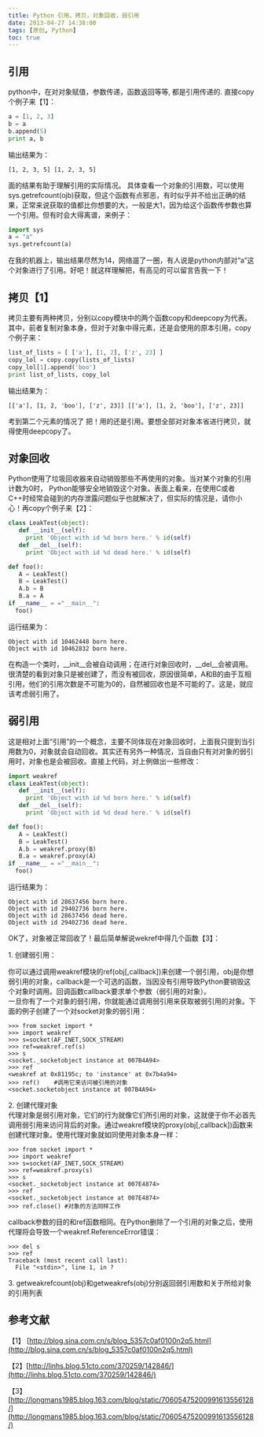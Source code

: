 ```yaml
---
title: Python 引用，拷贝，对象回收，弱引用
date: 2013-04-27 14:38:00
tags: [原创, Python]
toc: true
---
```


## 引用

python中，在对对象赋值，参数传递，函数返回等等, 都是引用传递的. 直接copy个例子来【1】：

``` python
a = [1, 2, 3]
b = a
b.append(5)
print a, b
```

输出结果为：

```
[1, 2, 3, 5] [1, 2, 3, 5]
```

面的结果有助于理解引用的实际情况。 具体查看一个对象的引用数，可以使用sys.getrefcount(ojb)获取，但这个函数有点邪恶，有时似乎并不给出正确的结果，正常来说获取的值都比你想要的大，一般是大1，因为给这个函数传参数也算一个引用。但有时会大得离谱，来例子：

``` python
import sys
a = "a"
sys.getrefcount(a)
```

在我的机器上，输出结果尽然为14，网络遛了一圈，有人说是python内部对“a”这个对象进行了引用。好吧！就这样理解把，有高见的可以留言告我一下！

<!-- more -->

## 拷贝【1】

拷贝主要有两种拷贝，分别以copy模块中的两个函数copy和deepcopy为代表。其中，前者复制对象本身，但对于对象中得元素，还是会使用的原本引用，copy个例子来：

``` python
list_of_lists = [ ['a'], [1, 2], ['z', 23] ]
copy_lol = copy.copy(lists_of_lists)
copy_lol[1].append('boo')
print list_of_lists, copy_lol
```

输出结果为：

```
[['a'], [1, 2, 'boo'], ['z', 23]] [['a'], [1, 2, 'boo'], ['z', 23]]
```

考到第二个元素的情况了 把！用的还是引用。要想全部对对象本省进行拷贝，就得使用deepcopy了。

## 对象回收

Python使用了垃圾回收器来自动销毁那些不再使用的对象。当对某个对象的引用计数为0时， Python能够安全地销毁这个对象。表面上看来，在使用C或者C++时经常会碰到的内存泄露问题似乎也就解决了，但实际的情况是，请你小心！再copy个例子来【2】：

``` python
class LeakTest(object):
   def __init__(self):
     print 'Object with id %d born here.' % id(self)
   def __del__(self):
     print 'Object with id %d dead here.' % id(self)

def foo():
   A = LeakTest()
   B = LeakTest()
   A.b = B
   B.a = A
if __name__ = ="__main__": 
  foo()
```

运行结果为：

```
Object with id 10462448 born here.
Object with id 10462832 born here.
```

在构造一个类时，\_\_init\_\_会被自动调用；在进行对象回收时，\_\_del\_\_会被调用。很清楚的看到对象只是被创建了，而没有被回收，原因很简单，A和B的由于互相引用，他们的引用次数是不可能为0的，自然被回收也是不可能的了。这是，就应该考虑弱引用了。

## 弱引用

这是相对上面“引用”的一个概念，主要不同体现在对象回收时，上面我只提到当引用数为0，对象就会自动回收。其实还有另外一种情况，当自由只有对对象的弱引用时，对象也是会被回收。直接上代码，对上例做出一些修改：

``` python
import weakref
class LeakTest(object):
   def __init__(self):
     print 'Object with id %d born here.' % id(self)
   def __del__(self):
     print 'Object with id %d dead here.' % id(self)

def foo():
   A = LeakTest()
   B = LeakTest()
   A.b = weakref.proxy(B)
   B.a = weakref.proxy(A)
if __name__ = ="__main__": 
  foo()
```

运行结果为：

```
Object with id 28637456 born here.
Object with id 29402736 born here.
Object with id 28637456 dead here.
Object with id 29402736 dead here.
```

OK了，对象被正常回收了！最后简单解说wekref中得几个函数【3】：

1\. 创建弱引用：

你可以通过调用weakref模块的ref(obj\[,callback\])来创建一个弱引用，obj是你想弱引用的对象，callback是一个可选的函数，当因没有引用导致Python要销毁这个对象时调用。回调函数callback要求单个参数（弱引用的对象）。  
一旦你有了一个对象的弱引用，你就能通过调用弱引用来获取被弱引用的对象。下面的例子创建了一个对socket对象的弱引用：

```
>>> from socket import * 
>>> import weakref 
>>> s=socket(AF_INET,SOCK_STREAM) 
>>> ref=weakref.ref(s) 
>>> s 
<socket._socketobject instance at 007B4A94> 
>>> ref 
<weakref at 0x81195c; to 'instance' at 0x7b4a94> 
>>> ref()    #调用它来访问被引用的对象 
<socket.socketobject instance at 007B4A94>
```

2\. 创建代理对象  
代理对象是弱引用对象，它们的行为就像它们所引用的对象，这就便于你不必首先调用弱引用来访问背后的对象。通过weakref模块的proxy(obj\[,callback\])函数来创建代理对象。使用代理对象就如同使用对象本身一样：  

```
>>> from socket import * 
>>> import weakref 
>>> s=socket(AF_INET,SOCK_STREAM) 
>>> ref=weakref.proxy(s) 
>>> s 
<socket._socketobject instance at 007E4874> 
>>> ref 
<socket._socketobject instance at 007E4874> 
>>> ref.close() #对象的方法同样工作
```

callback参数的目的和ref函数相同。在Python删除了一个引用的对象之后，使用代理将会导致一个weakref.ReferenceError错误：  

```
>>> del s 
>>> ref 
Traceback (most recent call last): 
  File "<stdin>", line 1, in ?
```

3\. getweakrefcount(obj)和getweakrefs(obj)分别返回弱引用数和关于所给对象的引用列表

## 参考文献

【1】 [http://blog.sina.com.cn/s/blog_5357c0af0100n2q5.html](http://blog.sina.com.cn/s/blog_5357c0af0100n2q5.html)

【2】[http://linhs.blog.51cto.com/370259/142846/](http://linhs.blog.51cto.com/370259/142846/)

【3】[http://longmans1985.blog.163.com/blog/static/70605475200991613556128/](http://longmans1985.blog.163.com/blog/static/70605475200991613556128/)